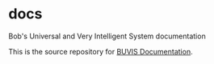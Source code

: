 # docs
Bob's Universal and Very Intelligent System documentation

This is the source repository for [BUVIS Documentation](https://docs.buvis.net).
